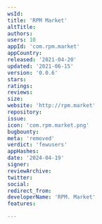 ```yaml
---
wsId: 
title: 'RPM Market'
altTitle: 
authors: 
users: 10
appId: 'com.rpm.market'
appCountry: 
released: '2021-04-20'
updated: '2021-06-15'
version: '0.0.6'
stars: 
ratings: 
reviews: 
size: 
website: 'http://rpm.market'
repository: 
issue: 
icon: 'com.rpm.market.png'
bugbounty: 
meta: 'removed'
verdict: 'fewusers'
appHashes: 
date: '2024-04-19'
signer: 
reviewArchive: 
twitter: 
social: 
redirect_from: 
developerName: 'RPM. Market'
features: 

---
```


